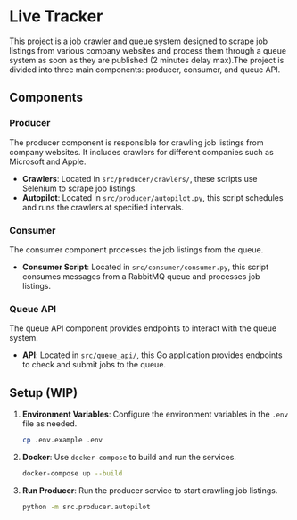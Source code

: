 # Live Tracker

This project is a job crawler and queue system designed to scrape job listings from various company websites and process them through a queue system as soon as they are published (2 minutes delay max).The project is divided into three main components: producer, consumer, and queue API.

## Components

### Producer
The producer component is responsible for crawling job listings from company websites. It includes crawlers for different companies such as Microsoft and Apple.

- **Crawlers**: Located in `src/producer/crawlers/`, these scripts use Selenium to scrape job listings.
- **Autopilot**: Located in `src/producer/autopilot.py`, this script schedules and runs the crawlers at specified intervals.

### Consumer
The consumer component processes the job listings from the queue.

- **Consumer Script**: Located in `src/consumer/consumer.py`, this script consumes messages from a RabbitMQ queue and processes job listings.

### Queue API
The queue API component provides endpoints to interact with the queue system.

- **API**: Located in `src/queue_api/`, this Go application provides endpoints to check and submit jobs to the queue.

## Setup (WIP)

1. **Environment Variables**: Configure the environment variables in the `.env` file as needed.
   ```sh
   cp .env.example .env
   ```
2. **Docker**: Use `docker-compose` to build and run the services.
   ```sh
   docker-compose up --build
    ```
3. **Run Producer**: Run the producer service to start crawling job listings.
    ```sh
    python -m src.producer.autopilot
    ```


